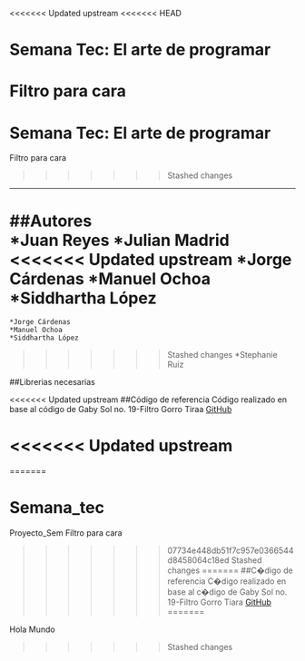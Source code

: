 <<<<<<< Updated upstream
<<<<<<< HEAD
# Semana Tec: El arte de programar
 Filtro para cara
=======
# Semana Tec: El arte de programar
 Filtro para cara

>>>>>>> Stashed changes
***
##Autores    
	*Juan Reyes
	*Julian Madrid
<<<<<<< Updated upstream
	*Jorge Cárdenas
	*Manuel Ochoa
	*Siddhartha López
=======
	*Jorge Cárdenas
	*Manuel Ochoa
	*Siddhartha López
>>>>>>> Stashed changes
	*Stephanie Ruiz

##Librerias necesarias




<<<<<<< Updated upstream
##Código de referencia
Código realizado en base al código de Gaby Sol no. 19-Filtro Gorro Tiraa
[GitHub](https://github.com/GabySol/OmesTutorials2020)


<<<<<<< Updated upstream
=======
=======
# Semana_tec
 Proyecto_Sem
 Filtro para cara
>>>>>>> 07734e448db51f7c957e0366544d8458064c18ed
>>>>>>> Stashed changes
=======
##C�digo de referencia
C�digo realizado en base al c�digo de Gaby Sol no. 19-Filtro Gorro Tiara
[GitHub](https://github.com/GabySol/OmesTutorials2020)
=======

 Hola Mundo

>>>>>>> Stashed changes
